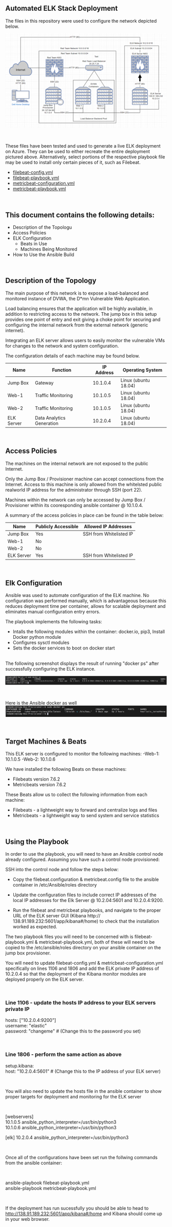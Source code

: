 ## Automated ELK Stack Deployment 

The files in this repository were used to configure the network depicted below.

![](Diagrams/elk_network_diagram.png)

<br>

These files have been tested and used to generate a live ELK deployment on Azure. They can be used to either recreate the entire deployment pictured above. Alternatively, select portions of the respective playbook file may be used to install only certain pieces of it, such as Filebeat.

- [filebeat-config.yml](Ansible/filebeat-config.yml)
- [filebeat-playbook.yml](Ansible/filebeat-playbook.yml)
- [metricbeat-configuration.yml](Ansible/metricbeat-configuration.yml)
- [metricbeat-playbook.yml](Ansible/metricbeat-playbook.yml)


<br>

## This document contains the following details:
- Description of the Topologu
- Access Policies
- ELK Configuration
  - Beats in Use
  - Machines Being Monitored
- How to Use the Ansible Build

<br>

## Description of the Topology

The main purpose of this network is to expose a load-balanced and monitored instance of DVWA, the D*mn Vulnerable Web Application.

Load balancing ensures that the application will be highly available, in addition to restricting access to the network. The jump box in this setup provides one point of entry and exit giving a choke point for securing and configuring the internal network from the external network (generic internet).

Integrating an ELK server allows users to easily monitor the vulnerable VMs for changes to the network and system configuration.

The configuration details of each machine may be found below.

| Name       | Function                   | IP Address | Operating System     |
|------------|----------------------------|------------|----------------------|
| Jump Box   | Gateway                    | 10.1.0.4   | Linux (ubuntu 18.04) |
| Web-1      | Traffic Monitoring         | 10.1.0.5   | Linux (ubuntu 18.04) |
| Web-2      | Traffic Monitoring         | 10.1.0.5   | Linux (ubuntu 18.04) |
| ELK Server | Data Analytics Generation  | 10.2.0.4   | Linux (ubuntu 18.04) |

<br>

## Access Policies

The machines on the internal network are not exposed to the public Internet. 

Only the Jump Box / Provisioner machine can accept connections from the Internet. Access to this machine is only allowed from the whitelsted public realworld IP address for the administrator through SSH (port 22).

Machines within the network can only be accessed by Jump Box / Provisioner within its cooresponding ansible container @ 10.1.0.4.

A summary of the access policies in place can be found in the table below:

| Name       | Publicly Accessible | Allowed IP Addresses    |
|------------|---------------------|-------------------------|
| Jump Box   | Yes                 | SSH from Whitelisted IP |
| Web-1      | No                  |                         |
| Web-2      | No                  |                         |
| ELK Server | Yes                 | SSH from Whitelisted IP |

<br>

## Elk Configuration

Ansible was used to automate configuration of the ELK machine. No configuration was performed manually, which is advantageous because this reduces deployment time per container, allows for scalable deployment and eliminates manual configuration entry errors.

The playbook implements the following tasks:
- Intalls the following modules within the container: docker.io, pip3, Install Docker python module 
- Configures sysctl modules 
- Sets the docker services to boot on docker start

<br>
The following screenshot displays the result of running "docker ps" after successfully configuring the ELK instance.


![](Screenshots/ELK_Container.png)

<br>

Here is the Ansible docker as well
![](Screenshots/Ansible_Container.png)

<br>

## Target Machines & Beats
This ELK server is configured to monitor the following machines:
-Web-1: 10.1.0.5
-Web-2: 10.1.0.6

We have installed the following Beats on these machines:
- Filebeats version 7.6.2
- Metricbeats version 7.6.2

These Beats allow us to collect the following information from each machine:
- Filebeats - a lightweight way to forward and centralize logs and files
- Metricbeats - a lightweight way to send system and service statistics

<br>

## Using the Playbook
In order to use the playbook, you will need to have an Ansible control node already configured. Assuming you have such a control node provisioned: 

SSH into the control node and follow the steps below:
- Copy the filebeat.configuration & metricbeat.config file to the ansible container in /etc/Ansible/roles directory

- Update the configuration files to include correct IP addresses of the local IP addresses for the Elk Server @ 10.2.04:5601 and 10.2.0.4:9200.

- Run the filebeat and metricbeat playbooks, and navigate to the proper URL of the ELK server GUI (Kibana http://
138.91.189.232:5601/app/kibana#/home) to check that the installation worked as expected.

The two playbook files you will need to be concerned with is filebeat-playbook.yml & metricbeat-playbook.yml, both of these will need to be copied to the /etc/ansible/roles directory on your ansible container on the jump box provisioner.

You will need to update filebeat-config.yml & metricbeat-configuration.yml specifically on lines 1106 and 1806 and add the ELK private IP address of 10.2.0.4 so that the deployment of the Kibana monitor modules are deployed properly on the ELK server.

<br>

### Line 1106 - update the hosts IP address to your ELK servers private IP
hosts: ["10.2.0.4:9200"]<br>
username: "elastic"<br>
password: "changeme" # (Change this to the password you set)<br>

<br>

### Line 1806 - perform the same action as above
setup.kibana:<br>
  host: "10.2.0.4:5601" # (Change this to the IP address of your ELK server)

<br>

You will also need to update the hosts file in the ansible container to show proper targets for deployment and monitoring for the ELK server 

<br>

[webservers]<br>
10.1.0.5 ansible_python_interpreter=/usr/bin/python3 <br>
10.1.0.6 ansible_python_interpreter=/usr/bin/python3

[elk]
10.2.0.4 ansible_python_interpreter=/usr/bin/python3

<br>

Once all of the configurations have been set run the follwing commands from the ansible container:

<br>

ansible-playbook filebeat-playbook.yml<br>
ansible-playbook metricbeat-playbook.yml

<br>

If the deployment has run sucessfully you should be able to head to http://138.91.189.232:5601/app/kibana#/home and Kibana should come up in your web browser.